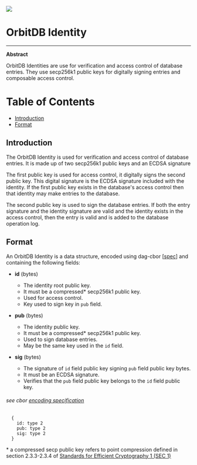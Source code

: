 ![](https://img.shields.io/badge/status-wip-orange.svg?style=flat-square)

# OrbitDB Identity

-----

**Abstract**

OrbitDB Identities are use for verification and access control of database entries. They use secp256k1 public keys for digitally signing entries and composable access control.

# Table of Contents

- [Introduction](#introduction)
- [Format](#format)

## Introduction

The OrbitDB Identity is used for verification and access control of database entries. It is made up of two secp256k1 public keys and an ECDSA signature

The first public key is used for access control, it digitally signs the second public key. This digital signature is the ECDSA signature included with the identity. If the first public key exists in the database's access control then that identity may make entries to the database.

The second public key is used to sign the database entries. If both the entry signature and the identity signature are valid and the identity exists in the access control, then the entry is valid and is added to the database operation log.

## Format

An OrbitDB Identity is a data structure, encoded using dag-cbor [[spec](https://github.com/ipld/ipld/blob/master/specs/codecs/dag-cbor/spec.md)] and containing the following fields:

- **id** (bytes)
  - The identity root public key.
  - It must be a compressed* secp256k1 public key.
  - Used for access control.
  - Key used to sign key in `pub` field.


- **pub** (bytes)
  - The identity public key.
  - It must be a compressed* secp256k1 public key.
  - Used to sign database entries.
  - May be the same key used in the `id` field.


- **sig** (bytes)
  - The signature of `id` field public key signing `pub` field public key bytes.
  - It must be an ECDSA signature.
  - Verifies that the `pub` field public key belongs to the `id` field public key.


###### see cbor [encoding specification](https://www.rfc-editor.org/rfc/rfc8949.html#name-specification-of-the-cbor-e)

```
  {
    id: type 2
    pub: type 2
    sig: type 2
  }
```

\* a compressed secp public key refers to point compression defined in section 2.3.3-2.3.4 of [Standards for Efficient
Cryptography 1 (SEC 1)](https://www.secg.org/sec1-v2.pdf)
